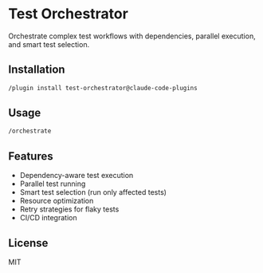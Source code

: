 # Test Orchestrator

Orchestrate complex test workflows with dependencies, parallel execution, and smart test selection.

## Installation
```bash
/plugin install test-orchestrator@claude-code-plugins
```

## Usage
```bash
/orchestrate
```

## Features
- Dependency-aware test execution
- Parallel test running
- Smart test selection (run only affected tests)
- Resource optimization
- Retry strategies for flaky tests
- CI/CD integration

## License
MIT
